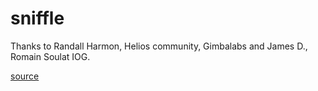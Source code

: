 # sniffle

Thanks to Randall Harmon, Helios community, Gimbalabs and James D., Romain Soulat IOG. 

[source](https://github.com/lley154/helios-examples/tree/main/vesting)

